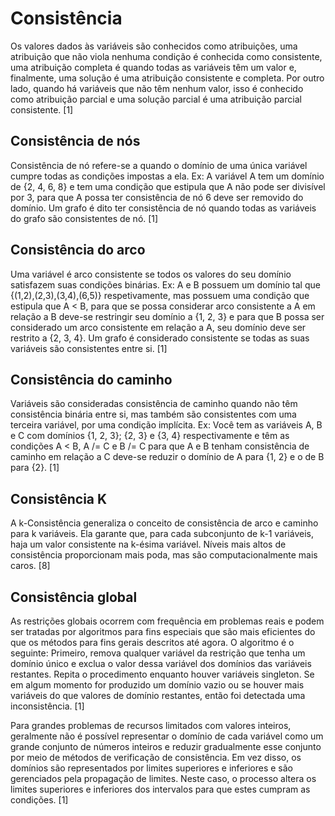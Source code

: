 # Consistência

Os valores dados às variáveis são conhecidos como atribuições, uma atribuição que não viola nenhuma condição é conhecida como consistente, uma atribuição completa é quando todas as variáveis têm um valor e, finalmente, uma solução é uma atribuição consistente e completa. Por outro lado, quando há variáveis que não têm nenhum valor, isso é conhecido como atribuição parcial e uma solução parcial é uma atribuição parcial consistente. [1]

## Consistência de nós

Consistência de nó refere-se a quando o domínio de uma única variável cumpre todas as condições impostas a ela. Ex: A variável A tem um domínio de {2, 4, 6, 8} e tem uma condição que estipula que A não pode ser divisível por 3, para que A possa ter consistência de nó 6 deve ser removido do domínio. Um grafo é dito ter consistência de nó quando todas as variáveis do grafo são consistentes de nó. [1]
 
## Consistência do arco

Uma variável é arco consistente se todos os valores do seu domínio satisfazem suas condições binárias. Ex: A e B possuem um domínio tal que {(1,2),(2,3),(3,4),(6,5)} respetivamente, mas possuem uma condição que estipula que A < B, para que se possa considerar arco consistente a A em relação a B deve-se restringir seu domínio a {1, 2, 3} e para que B possa ser considerado um arco consistente em relação a A, seu domínio deve ser restrito a {2, 3, 4}. Um grafo é considerado consistente se todas as suas variáveis são consistentes entre si. [1]

## Consistência do caminho

Variáveis são consideradas consistência de caminho quando não têm consistência binária entre si, mas também são consistentes com uma terceira variável, por uma condição implícita. Ex: Você tem as variáveis A, B e C com domínios {1, 2, 3}; {2, 3} e {3, 4} respectivamente e têm as condições A < B, A /= C e B /= C para que A e B tenham consistência de caminho em relação a C deve-se reduzir o domínio de A para {1, 2} e o de B para {2}. [1]

## Consistência K

A k-Consistência generaliza o conceito de consistência de arco e caminho para k variáveis. Ela garante que, para cada subconjunto de k-1 variáveis, haja um valor consistente na k-ésima variável. Níveis mais altos de consistência proporcionam mais poda, mas são computacionalmente mais caros. [8]

## Consistência global

As restrições globais ocorrem com frequência em problemas reais e podem ser tratadas por algoritmos para fins especiais que são mais eficientes do que os métodos para fins gerais descritos até agora. O algoritmo é o seguinte: Primeiro, remova qualquer variável da restrição que tenha um domínio único e exclua o valor dessa variável dos domínios das variáveis restantes. Repita o procedimento enquanto houver variáveis singleton. Se em algum momento for produzido um domínio vazio ou se houver mais variáveis do que valores de domínio restantes, então foi detectada uma inconsistência. [1]

Para grandes problemas de recursos limitados com valores inteiros, geralmente não é possível representar o domínio de cada variável como um grande conjunto de números inteiros e reduzir gradualmente esse conjunto por meio de métodos de verificação de consistência. Em vez disso, os domínios são representados por limites superiores e inferiores e são gerenciados pela propagação de limites. Neste caso, o processo altera os limites superiores e inferiores dos intervalos para que estes cumpram as condições. [1]